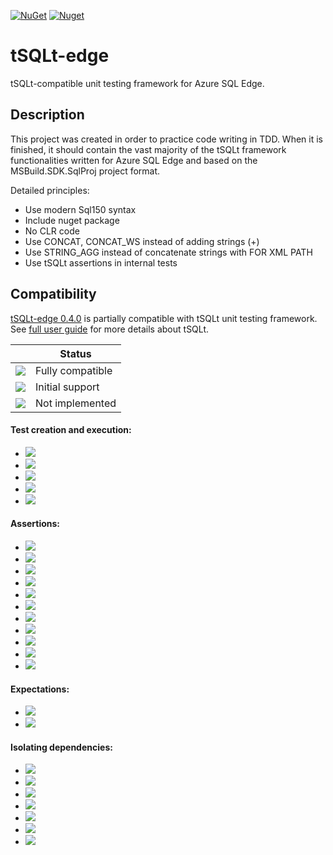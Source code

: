 [![NuGet](https://img.shields.io/nuget/v/tSQLt.Edge)](https://www.nuget.org/packages/tSQLt.Edge)
[![Nuget](https://img.shields.io/nuget/dt/tSQLt.Edge)](https://www.nuget.org/stats/packages/tSQLt.Edge?groupby=Version)

# tSQLt-edge
tSQLt-compatible unit testing framework for Azure SQL Edge.

## Description
This project was created in order to practice code writing in TDD. When it is finished, it should contain the vast majority of the tSQLt framework functionalities written for Azure SQL Edge and based on the MSBuild.SDK.SqlProj project format.

Detailed principles:
- Use modern Sql150 syntax
- Include nuget package
- No CLR code
- Use CONCAT, CONCAT_WS instead of adding strings (+)
- Use STRING_AGG instead of concatenate strings with FOR XML PATH
- Use tSQLt assertions in internal tests

## Compatibility
[tSQLt-edge 0.4.0](https://www.nuget.org/packages/tSQLt.Edge/0.4.0) is partially compatible with tSQLt unit testing framework. See [full user guide](https://tsqlt.org/full-user-guide/) for more details about tSQLt.

||Status|
|--- |---|
|![](https://img.shields.io/badge/--green)|Fully compatible|
|![](https://img.shields.io/badge/--yellow)|Initial support|
|![](https://img.shields.io/badge/--red)|Not implemented|

#### Test creation and execution:

- ![](https://img.shields.io/badge/NewTestClass--red)
- ![](https://img.shields.io/badge/DropClass--red)
- ![](https://img.shields.io/badge/RunAll--yellow)
- ![](https://img.shields.io/badge/Run--yellow)
- ![](https://img.shields.io/badge/RenameClass--red)

#### Assertions:

- ![](https://img.shields.io/badge/AssertEmptyTable--green)
- ![](https://img.shields.io/badge/AssertEquals--green)
- ![](https://img.shields.io/badge/AssertEqualsString--green)
- ![](https://img.shields.io/badge/AssertEqualsTable--green)
- ![](https://img.shields.io/badge/AssertEqualsTableSchema--green)
- ![](https://img.shields.io/badge/AssertNotEquals--green)
- ![](https://img.shields.io/badge/AssertObjectDoesNotExist--green)
- ![](https://img.shields.io/badge/AssertObjectExists--green)
- ![](https://img.shields.io/badge/AssertResultSetsHaveSameMetaData--green)
- ![](https://img.shields.io/badge/Fail--green)
- ![](https://img.shields.io/badge/AssertLike--green)

#### Expectations:

- ![](https://img.shields.io/badge/ExpectException--green)
- ![](https://img.shields.io/badge/ExpectNoException--green)

#### Isolating dependencies:

- ![](https://img.shields.io/badge/ApplyConstraint--red)
- ![](https://img.shields.io/badge/FakeFunction--red)
- ![](https://img.shields.io/badge/FakeTable--red)
- ![](https://img.shields.io/badge/RemoveObjectIfExists--red)
- ![](https://img.shields.io/badge/SpyProcedure--green)
- ![](https://img.shields.io/badge/ApplyTrigger--red)
- ![](https://img.shields.io/badge/RemoveObject--red)